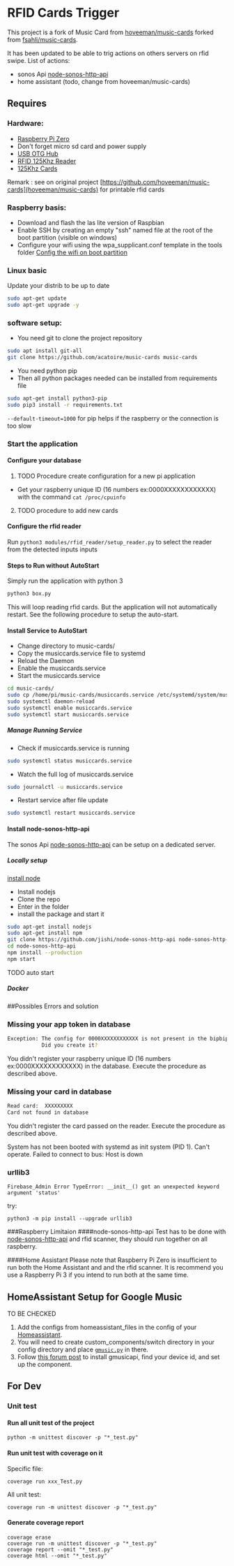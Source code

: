 # RFID Cards Trigger

This project is a fork of Music Card from [hoveeman/music-cards](https://github.com/hoveeman/music-cards) forked from [fsahli/music-cards](https://github.com/fsahli/music-cards).

It has been updated to be able to trig actions on others servers on rfid swipe. 
List of actions:
- sonos Api [node-sonos-http-api](https://github.com/jishi/node-sonos-http-api)
- home assistant (todo, change from hoveeman/music-cards)


## Requires

### Hardware:
- [Raspberry Pi Zero](http://www.microcenter.com/product/486575/Zero_W)
- Don't forget micro sd card and power supply
- [USB OTG Hub](https://www.amazon.com/gp/product/B01HYJLZH6/ref=oh_aui_detailpage_o08_s00?ie=UTF8&psc=1)
- [RFID 125Khz Reader](https://www.amazon.com/gp/product/B018C8C162/ref=oh_aui_detailpage_o03_s01?ie=UTF8&psc=1)
- [125Khz Cards](https://www.amazon.com/gp/product/B01MQY5Y7U/ref=ox_sc_act_title_1?smid=A1GYMVIZIMSYWM&psc=1)

Remark : see on original project [https://github.com/hoveeman/music-cards](hoveeman/music-cards) for printable rfid cards

### Raspberry basis:
- Download and flash the las lite version of Raspbian
- Enable SSH by creating an empty "ssh" named file at the root of the boot partition (visible on windows)
- Configure your wifi using the wpa_supplicant.conf template in the tools folder [Config the wifi on boot partition](https://www.raspberrypi-spy.co.uk/2017/04/manually-setting-up-pi-wifi-using-wpa_supplicant-conf/)

### Linux basic
Update your distrib to be up to date
```bash
sudo apt-get update
sudo apt-get upgrade -y
```

### software setup:
- You need git to clone the project repository
```bash
sudo apt install git-all
git clone https://github.com/acatoire/music-cards music-cards
```
- You need python pip
- Then all python packages needed can be installed from requirements file
```bash
sudo apt-get install python3-pip
sudo pip3 install -r requirements.txt
```

```--default-timeout=1000``` for pip helps if the raspberry or the connection is too slow

### Start the application
#### Configure your database
1. TODO Procedure create configuration for a new pi application
- Get your raspberry unique ID (16 numbers ex:0000XXXXXXXXXXXX) with the command ```cat /proc/cpuinfo```
2. TODO procedure to add new cards

#### Configure the rfid reader
Run `python3 modules/rfid_reader/setup_reader.py` to select the reader from the detected inputs inputs

#### Steps to Run without AutoStart
Simply run the application with python 3
```bash 
python3 box.py
```
This will loop reading rfid cards.
But the application will not automatically restart.
See the following procedure to setup the auto-start.


#### Install Service to AutoStart
- Change directory to music-cards/
- Copy the musiccards.service file to systemd
- Reload the Daemon
- Enable the musiccards.service
- Start the musiccards.service
```bash
cd music-cards/
sudo cp /home/pi/music-cards/musiccards.service /etc/systemd/system/musiccards.service
sudo systemctl daemon-reload
sudo systemctl enable musiccards.service
sudo systemctl start musiccards.service
```

##### Manage Running Service
- Check if musiccards.service is running 
```bash
sudo systemctl status musiccards.service
```
- Watch the full log of musiccards.service 
```bash
sudo journalctl -u musiccards.service
```
- Restart service after file update 
```bash
sudo systemctl restart musiccards.service
```

#### Install node-sonos-http-api
The sonos Api [node-sonos-http-api](https://github.com/jishi/node-sonos-http-api) can be setup on a dedicated server. 

##### Locally setup
[install node](https://www.instructables.com/id/Install-Nodejs-and-Npm-on-Raspberry-Pi/)
- Install nodejs
- Clone the repo
- Enter in the folder
- install the package and start it
```bash
sudo apt-get install nodejs
sudo apt-get install npm
git clone https://github.com/jishi/node-sonos-http-api node-sonos-http-api
cd node-sonos-http-api
npm install --production
npm start
```

TODO auto start

##### Docker




##Possibles Errors and solution
### Missing your app token in database
```bash
Exception: The config for 0000XXXXXXXXXXXX is not present in the bipbipzizik database. 
           Did you create it?
```
You didn't register your raspberry unique ID (16 numbers ex:0000XXXXXXXXXXXX) in the database.
Execute the procedure as described above.

### Missing your card in database
```bash
Read card:  XXXXXXXXX
Card not found in database
```
You didn't register the card passed on the reader.
Execute the procedure as described above.


System has not been booted with systemd as init system (PID 1). Can't operate.
Failed to connect to bus: Host is down

### urllib3
```
Firebase_Admin Error TypeError: __init__() got an unexpected keyword argument 'status'
```
try:
```
python3 -m pip install --upgrade urllib3
```


###Raspberry Limitaion
####node-sonos-http-api
Test has to be done with [node-sonos-http-api](https://github.com/jishi/node-sonos-http-api) and rfid scanner, they should run together on all raspberry.

####Home Assistant
Please note that Raspberry Pi Zero is insufficient to run both the Home Assistant and and the rfid scanner. 
It is recommend you use a Raspberry Pi 3 if you intend to run both at the same time.



## HomeAssistant Setup for Google Music
TO BE CHECKED
1. Add the configs from homeassistant_files in the config of your [Homeassistant](https://www.home-assistant.io/).
2. You will need to create custom_components/switch directory in your config directory and place [`gmusic.py`](https://github.com/mf-social/Home-Assistant/blob/master/custom_components/switch/gmusic.py) in there.
3. Follow [this forum post](https://community.home-assistant.io/t/google-music-in-ha/10976) to install gmusicapi, find your device id, and set up the component.

## For Dev
### Unit test

#### Run all unit test of the project
```
python -m unittest discover -p "*_test.py"
```

#### Run unit test with coverage on it

Specific file:
```
coverage run xxx_Test.py
```

All unit test:
```
coverage run -m unittest discover -p "*_test.py"
```

#### Generate coverage report
```
coverage erase
coverage run -m unittest discover -p "*_test.py"
coverage report --omit "*_test.py"
coverage html --omit "*_test.py"
```